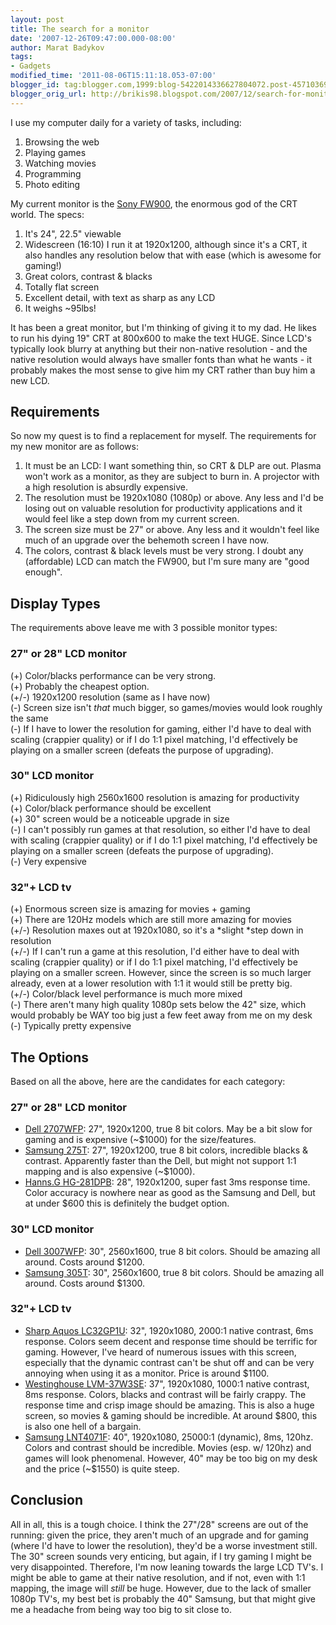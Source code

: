 ```yaml
---
layout: post
title: The search for a monitor
date: '2007-12-26T09:47:00.000-08:00'
author: Marat Badykov
tags:
- Gadgets
modified_time: '2011-08-06T15:11:18.053-07:00'
blogger_id: tag:blogger.com,1999:blog-5422014336627804072.post-4571036969361720905
blogger_orig_url: http://brikis98.blogspot.com/2007/12/search-for-monitor.html
---
```


I use my computer daily for a variety of tasks, including: 

1. Browsing the web 
1. Playing games 
1. Watching movies 
1. Programming 
1. Photo editing 

My current monitor is the [Sony 
FW900](http://www.amazon.com/Sony-GDM-FW900-Widescreen-Trinitron-Monitor/dp/B00004YNSR), 
the enormous god of the CRT world. The specs: 

1. It's 24", 22.5" viewable 
1. Widescreen (16:10) 
I run it at 1920x1200, although since it's a CRT, it also handles any 
resolution below that with ease (which is awesome for gaming!) 
1. Great colors, contrast &amp; blacks 
1. Totally flat screen 
1. Excellent detail, with text as sharp as any LCD 
1. It weighs ~95lbs! 

It has been a great monitor, but I'm thinking of giving it to my dad. He likes 
to run his dying 19" CRT at 800x600 to make the text HUGE. Since LCD's 
typically look blurry at anything but their non-native resolution - and the 
native resolution would always have smaller fonts than what he wants - it 
probably makes the most sense to give him my CRT rather than buy him a new 
LCD. 

## Requirements 

So now my quest is to find a replacement for myself. The requirements for my 
new monitor are as follows: 

1. It must be an LCD: I want something thin, so CRT &amp; DLP are out. Plasma 
won't work as a monitor, as they are subject to burn in. A projector with a 
high resolution is absurdly expensive. 
1. The resolution must be 1920x1080 (1080p) or above. Any less and I'd be 
losing out on valuable resolution for productivity applications and it would 
feel like a step down from my current screen. 
1. The screen size must be 27" or above. Any less and it wouldn't feel like 
much of an upgrade over the behemoth screen I have now. 
1. The colors, contrast &amp; black levels must be very strong. I doubt any 
(affordable) LCD can match the FW900, but I'm sure many are "good enough". 

## Display Types 

The requirements above leave me with 3 possible monitor types: 

### 27" or 28" LCD monitor

(+) Color/blacks performance can be very strong.   
(+) Probably the cheapest option.  
(+/-) 1920x1200 resolution (same as I have now)  
(-) Screen size isn't *that* much bigger, so games/movies would look roughly 
the same  
(-) If I have to lower the resolution for gaming, either I'd have to deal with 
scaling (crappier quality) or if I do 1:1 pixel matching, I'd effectively be 
playing on a smaller screen (defeats the purpose of upgrading).  

### 30" LCD monitor 

(+) Ridiculously high 2560x1600 resolution is amazing for productivity   
(+) Color/black performance should be excellent  
(+) 30" screen would be a noticeable upgrade in size  
(-) I can't possibly run games at that resolution, so either I'd have to deal 
with scaling (crappier quality) or if I do 1:1 pixel matching, I'd effectively 
be playing on a smaller screen (defeats the purpose of upgrading).  
(-) Very expensive  

### 32"+ LCD tv

(+) Enormous screen size is amazing for movies + gaming  
(+) There are 120Hz models which are still more amazing for movies  
(+/-) Resolution maxes out at 1920x1080, so it's a *slight *step down in 
resolution  
(+/-) If I can't run a game at this resolution, I'd either have to deal with 
scaling (crappier quality) or if I do 1:1 pixel matching, I'd effectively be 
playing on a smaller screen. However, since the screen is so much larger 
already, even at a lower resolution with 1:1 it would still be pretty big.  
(+/-) Color/black level performance is much more mixed  
(-) There aren't many high quality 1080p sets below the 42" size, which would 
probably be WAY too big just a few feet away from me on my desk  
(-) Typically pretty expensive  

## The Options 

Based on all the above, here are the candidates for each category: 

### 27" or 28" LCD monitor

* [Dell 
2707WFP](http://accessories.us.dell.com/sna/productdetail.aspx?c=us&amp;cs=19&amp;l=en&amp;s=dhs&amp;sku=222-7315): 
27", 1920x1200, true 8 bit colors. May be a bit slow for gaming and is 
expensive (~$1000) for the size/features. 
* [Samsung 
275T](http://www.samsung.com/ca/products/monitor/lcd_widescreen/ls27hubcbxaa.asp): 
27", 1920x1200, true 8 bit colors, incredible blacks &amp; contrast. 
Apparently faster than the Dell, but might not support 1:1 mapping and is also 
expensive (~$1000). 
* [Hanns.G 
HG-281DPB](http://www.newegg.com/Product/Product.aspx?Item=N82E16824254026): 
28", 1920x1200, super fast 3ms response time. Color accuracy is nowhere near 
as good as the Samsung and Dell, but at under $600 this is definitely the 
budget option. 

### 30" LCD monitor

* [Dell 
3007WFP](http://accessories.us.dell.com/sna/productdetail.aspx?c=us&amp;l=en&amp;s=dhs&amp;cs=19&amp;sku=222-7175): 
30", 2560x1600, true 8 bit colors. Should be amazing all around. Costs around 
$1200. 
* [Samsung 
305T](http://www.samsung.com/us/consumer/detail/spec.do?group=computersperipherals&amp;type=monitors&amp;subtype=lcd&amp;model_cd=LS30HUBCB/XAA&amp;fullspec=F): 
30", 2560x1600, true 8 bit colors. Should be amazing all around. Costs around 
$1300. 

### 32"+ LCD tv

* [Sharp Aquos 
LC32GP1U](http://www.amazon.com/Sharp-Aquos-LC32GP1U-1080p-Gaming/dp/B000NKAYWG): 
32", 1920x1080, 2000:1 native contrast, 6ms response. Colors seem decent and 
response time should be terrific for gaming. However, I've heard of numerous 
issues with this screen, especially that the dynamic contrast can't be shut 
off and can be very annoying when using it as a monitor. Price is around 
$1100. 
* [Westinghouse 
LVM-37W3SE](http://www.newegg.com/Product/Product.aspx?Item=N82E16889234025&amp;Tpk=westinghouse%2b37): 
37", 1920x1080, 1000:1 native contrast, 8ms response. Colors, blacks and 
contrast will be fairly crappy. The response time and crisp image should be 
amazing. This is also a huge screen, so movies &amp; gaming should be 
incredible. At around $800, this is also one hell of a bargain. 
* [Samsung 
LNT4071F](http://www.amazon.com/Samsung-LNT4071F-1080p-120Hz-HDTV/dp/B000U9ZCQS/ref=pd_ecc_rvi_cart_2): 
40", 1920x1080, 25000:1 (dynamic), 8ms, 120hz. Colors and contrast should be 
incredible. Movies (esp. w/ 120hz) and games will look phenomenal. However, 
40" may be too big on my desk and the price (~$1550) is quite steep. 

## Conclusion 

All in all, this is a tough choice. I think the 27"/28" screens are out of the 
running: given the price, they aren't much of an upgrade and for gaming (where 
I'd have to lower the resolution), they'd be a worse investment still. The 30" 
screen sounds very enticing, but again, if I try gaming I might be very 
disappointed. Therefore, I'm now leaning towards the large LCD TV's. I might 
be able to game at their native resolution, and if not, even with 1:1 mapping, 
the image will *still* be huge. However, due to the lack of smaller 1080p 
TV's, my best bet is probably the 40" Samsung, but that might give me a 
headache from being way too big to sit close to. 